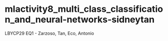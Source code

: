 # mlactivity8_multi_class_classification_and_neural-networks-sidneytan
LBYCP29 EQ1 - Zarzoso, Tan, Eco, Antonio
